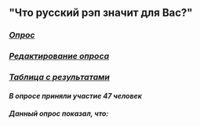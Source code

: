 ## "Что русский рэп значит для Вас?" 
### *[Опрос](https://goo.gl/forms/AX4U3gG26J0OtVlk1)*
### *[Редактирование опроса](https://docs.google.com/forms/d/11waoxl-IE5KcgvxddGW7Rw6UR2f09oiRb1sLdlee_i8/edit?usp=sharing)*
### *[Таблица с результатами](https://docs.google.com/spreadsheets/d/18Zg8Bk2Jt3cXYnrzKLZ7g_nNDTVEAll1B99XYxlYWBQ/edit?usp=sharing)*
#### *В опросе приняли участие 47 человек*
#### *Данный опрос показал, что:*
